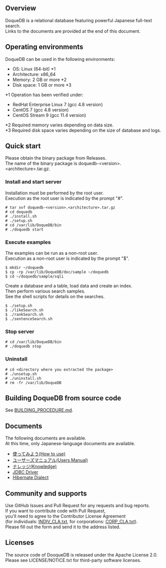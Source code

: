 ## Overview

DoqueDB is a relational database featuring powerful Japanese full-text search.  
Links to the documents are provided at the end of this document.

## Operating environments

DoqueDB can be used in the following environments:
  - OS: Linux (64-bit) \*1
  - Architecture: x86\_64
  - Memory: 2 GB or more \*2
  - Disk space: 1 GB or more \*3

\*1 Operation has been verified under:
  - RedHat Enterprise Linux 7 (gcc 4.8 version)
  - CentOS 7 (gcc 4.8 version)
  - CentOS Stream 9 (gcc 11.4 version)

\*2 Required memory varies depending on data size.  
\*3 Required disk space varies depending on the size of database and logs.

## Quick start

Please obtain the binary package from Releases.  
The name of the binary package is doquedb-\<version\>.\<architecture\>.tar.gz.

### Install and start server

Installation must be performed by the root user.  
Execution as the root user is indicated by the prompt "#".
```
# tar xvf doquedb-<version>.<architecture>.tar.gz
# cd doquedb
# ./install.sh
# ./setup.sh
# cd /var/lib/DoqueDB/bin
# ./doquedb start
```

### Execute examples

The examples can be run as a non-root user.  
Execution as a non-root user is indicated by the prompt "$".
```
$ mkdir ~/doquedb
$ cp -rp /var/lib/DoqueDB/doc/sample ~/doquedb
$ cd ~/doquedb/sample/sqli
```
Create a database and a table, load data and create an index.  
Then perform various search samples.  
See the shell scripts for details on the searches.
```
$ ./setup.sh
$ ./likeSearch.sh
$ ./rankSearch.sh
$ ./sentenceSearch.sh
```

### Stop server

```
# cd /var/lib/DoqueDB/bin
# ./doquedb stop
```

### Uninstall

```
# cd <directory where you extracted the package>
# ./unsetup.sh
# ./uninstall.sh
# rm -fr /var/lib/DoqueDB
```

## Building DoqueDB from source code

See [BUILDING_PROCEDURE.md](./BUILDING_PROCEDURE.md).

## Documents

The following documents are available.  
At this time, only Japanese-language documents are available.
* [使ってみよう(How to use)](https://doquedb.github.io/doquedb/howtouse.html)
* [ユーザーズマニュアル(Users Manual)](https://doquedb.github.io/doquedb/users.html)
* [ナレッジ(Knowledge)](https://doquedb.github.io/doquedb/knowledge.html)
* [JDBC Driver](https://doquedb.github.io/doquedb-javadoc/javadoc/index.html)
* [Hibernate Dialect](https://doquedb.github.io/doquedb-javadoc/dialect/index.html)

## Community and supports

Use GitHub Issues and Pull Request for any requests and bug reports.  
If you want to contribute code with Pull Request,  
you'll need to agree to the Contributor License Agreement  
(for individuals: [INDIV\_CLA.txt](./INDIV_CLA.txt), for corporations: [CORP\_CLA.txt](./CORP_CLA.txt)).  
Please fill out the form and send it to the address listed.

## Licenses

The source code of DooqueDB is released under the Apache License 2.0.  
Please see LICENSE/NOTICE.txt for third-party software licenses.
